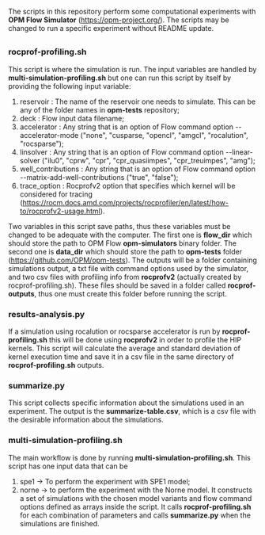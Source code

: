 The scripts in this repository perform some computational experiments with **OPM Flow Simulator** (https://opm-project.org/).
The scripts may be changed to run a specific experiment without README update.

## 

### rocprof-profiling.sh
This script is where the simulation is run. The input variables are handled by **multi-simulation-profiling.sh** but one can run this script by itself by providing the following input variable:
1) reservoir : The name of the reservoir one needs to simulate. This can be any of the folder names in **opm-tests** repository;
2) deck : Flow input data filename;
3) accelerator : Any string that is an option of Flow command option --accelerator-mode ("none", "cusparse, "opencl", "amgcl", "rocalution", "rocsparse");
4) linsolver : Any string that is an option of Flow command option --linear-solver ("ilu0", "cprw", "cpr", "cpr_quasiimpes", "cpr_treuimpes", "amg"); 
5) well_contributions : Any string that is an option of Flow command option --matrix-add-well-contributions ("true", "false");
6) trace_option : Rocprofv2 option that specifies which kernel will be considered for tracing (https://rocm.docs.amd.com/projects/rocprofiler/en/latest/how-to/rocprofv2-usage.html).

Two variables in this script save paths, thus these variables must be changed to be adequate with the computer. The first one is **flow_dir** which should store the path to OPM Flow **opm-simulators** binary folder. The second one is **data_dir** which should store the path to **opm-tests** folder (https://github.com/OPM/opm-tests).
The outputs will be a folder containing simulations output, a txt file with command options used by the simulator, and two csv files with profiling info from **rocprofv2** (actually created by rocprof-profiling.sh). These files should be saved in a folder called **rocprof-outputs**, thus one must create this folder before running the script.

### results-analysis.py
If a simulation using rocalution or rocsparse accelerator is run by **rocprof-profiling.sh** this will be done using **rocprofv2** in order to profile the HIP kernels. This script will calculate the average and standard deviation of kernel execution time and save it in a csv file in the same directory of **rocprof-profiling.sh** outputs.

### summarize.py
This script collects specific information about the simulations used in an experiment. The output is the **summarize-table.csv**, which is a csv file with the desirable information about the simulations.

### multi-simulation-profiling.sh
The main workflow is done by running **multi-simulation-profiling.sh**. This script has one input data that can be
1) spe1 -> To perform the experiment with SPE1 model;
2) norne -> to perform the experiment with the Norne model.
It constructs a set of simulations with the chosen model variants and flow command options defined as arrays inside the script. It calls **rocprof-profiling.sh** for each combination of parameters and calls **summarize.py** when the simulations are finished.
